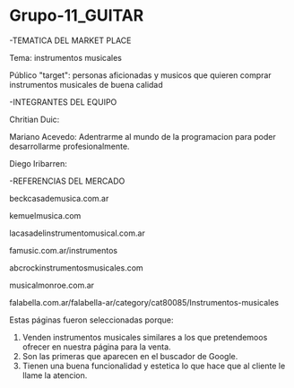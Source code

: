 # Grupo-11_GUITAR

-TEMATICA DEL MARKET PLACE

 Tema: instrumentos musicales
 
 Público "target": personas aficionadas y musicos que quieren comprar instrumentos musicales de buena calidad

-INTEGRANTES DEL EQUIPO

 Chritian Duic:
 
 Mariano Acevedo: Adentrarme al mundo de la programacion para poder desarrollarme profesionalmente.
 
 Diego Iribarren:

-REFERENCIAS DEL MERCADO

  beckcasademusica.com.ar
  
  kemuelmusica.com
  
  lacasadelinstrumentomusical.com.ar
  
  famusic.com.ar/instrumentos
  
  abcrockinstrumentosmusicales.com
  
  musicalmonroe.com.ar
  
  falabella.com.ar/falabella-ar/category/cat80085/Instrumentos-musicales
  
  Estas páginas fueron seleccionadas porque:
  1. Venden instrumentos musicales similares a los que pretendemoos ofrecer en nuestra página para la venta.
  2. Son las primeras que aparecen en el buscador de Google.
  3. Tienen una buena funcionalidad  y estetica lo que hace  que al cliente le llame la atencion.
